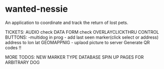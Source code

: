 # wanted-nessie
An application to coordinate and track the return of lost pets.

TICKETS:
AUDIO check
DATA FORM check
OVERLAYCLICKTHRU
CONTROL BUTTONS:
    -multidog in prog - add last seen marker(click select or address) address to lon lat GEOMAPPNIG
    - uplaod  picture to server
Generate QR codes !!

MORE TODOS:
NEW MARKER TYPE
DATABASE
SPIN UP PAGES FOR ARBITRARY DOG